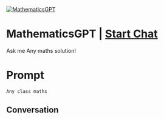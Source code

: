 
[![MathematicsGPT](https://flow-prompt-covers.s3.us-west-1.amazonaws.com/icon/Lofi/i15.png)](https://gptcall.net/chat.html?data=%7B%22contact%22%3A%7B%22id%22%3A%22zhzkjmLXRP8xzca6_Su36%22%2C%22flow%22%3Atrue%7D%7D)
# MathematicsGPT | [Start Chat](https://gptcall.net/chat.html?data=%7B%22contact%22%3A%7B%22id%22%3A%22zhzkjmLXRP8xzca6_Su36%22%2C%22flow%22%3Atrue%7D%7D)
Ask me Any maths solution!

# Prompt

```
Any class maths
```

## Conversation




